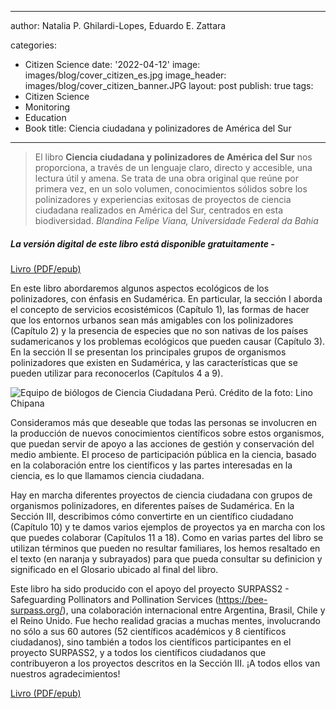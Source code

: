 
---
author: Natalia P. Ghilardi-Lopes, Eduardo E. Zattara

categories:
- Citizen Science
date: '2022-04-12'
image: images/blog/cover_citizen_es.jpg
image_header: images/blog/cover_citizen_banner.JPG
layout: post
publish: true
tags:
- Citizen Science
- Monitoring
- Education
- Book
title: Ciencia ciudadana y polinizadores de América del Sur
---

> El libro **Ciencia ciudadana y polinizadores de América del Sur** nos proporciona, a través de un lenguaje claro, directo y accesible, una lectura útil y amena. Se trata de una obra original que reúne por primera vez, en un solo volumen, conocimientos sólidos sobre los polinizadores y experiencias exitosas de proyectos de ciencia ciudadana realizados en América del Sur, centrados en esta biodiversidad.
> *Blandina Felipe Viana, Universidade Federal da Bahia*


##### La versión digital de este libro está disponible gratuitamente -

[Livro (PDF/epub)](https://www.editoracubo.com.br/978-65-86819-21-2/)

En este libro abordaremos algunos aspectos ecológicos de los polinizadores, con énfasis en Sudamérica. En particular, la sección I aborda el concepto de servicios ecosistémicos (Capítulo 1), las formas de hacer que los entornos urbanos sean más amigables con los polinizadores (Capítulo 2) y la presencia de especies que no son nativas de los países sudamericanos y los problemas ecológicos que pueden causar (Capítulo 3). En la sección II se presentan los principales grupos de organismos polinizadores que existen en Sudamérica, y las características que se pueden utilizar para reconocerlos (Capítulos 4 a 9). 

![Equipo de biólogos de Ciencia Ciudadana Perú. Crédito de la foto: Lino Chipana](/images/blog/citizen_science_figura4.JPG#floatleft)

Consideramos más que deseable que todas las personas se involucren en la producción de nuevos conocimientos científicos sobre estos organismos, que puedan servir de apoyo a las acciones de gestión y conservación del medio ambiente. El proceso de participación pública en la ciencia, basado en la colaboración entre los científicos y las partes interesadas en la ciencia, es lo que llamamos ciencia ciudadana. 

Hay en marcha diferentes proyectos de ciencia ciudadana con grupos de organismos polinizadores, en diferentes países de Sudamérica. En la Sección III, describimos cómo convertirte en un científico ciudadano (Capítulo 10) y te damos varios ejemplos de proyectos ya en marcha con los que puedes colaborar (Capítulos 11 a 18). Como en varias partes del libro se utilizan términos que pueden no resultar familiares, los hemos resaltado en el texto (en naranja y subrayados) para que pueda consultar su definicion y significado en el Glosario ubicado al final del libro.
 
Este libro ha sido producido con el apoyo del proyecto SURPASS2 - Safeguarding Pollinators and Pollination Services (https://bee-surpass.org/), una colaboración internacional entre Argentina, Brasil, Chile y el Reino Unido. Fue hecho realidad gracias a muchas mentes, involucrando no sólo a sus 60 autores (52 científicos académicos y 8 científicos ciudadanos), sino también a todos los científicos participantes en el proyecto SURPASS2, y a todos los científicos ciudadanos que contribuyeron a los proyectos descritos en la Sección III. ¡A todos ellos van nuestros agradecimientos!

[Livro (PDF/epub)](https://www.editoracubo.com.br/978-65-86819-21-2/)